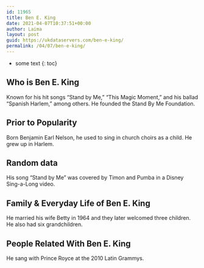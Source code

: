 ```yaml
---
id: 11965
title: Ben E. King
date: 2021-04-07T10:37:51+00:00
author: Laima
layout: post
guid: https://ukdataservers.com/ben-e-king/
permalink: /04/07/ben-e-king/
---
```


* some text
{: toc}


## Who is Ben E. King
                  
                  
                  
Known for his hit songs &#8220;Stand by Me,&#8221; &#8220;This Magic Moment,&#8221; and his ballad &#8220;Spanish Harlem,&#8221; among others. He founded the Stand By Me Foundation.
                  
              
            
              
            
                
                
                
## Prior to Popularity
                  
                  
                  
Born Benjamin Earl Nelson, he used to sing in church choirs as a child. He grew up in Harlem.
                  
              
            
              
            
                
                
                
## Random data
                  
                  
                  
His song &#8220;Stand by Me&#8221; was covered by Timon and Pumba in a Disney Sing-a-Long video.
                  
              
            
              
            
                
                
                
## Family & Everyday Life of Ben E. King
                  
                  
                  
He married his wife Betty in 1964 and they later welcomed three children. He also had six grandchildren.
                  
              
            
              
            
                
                
                
## People Related With Ben E. King
                  
                  
                  
He sang with Prince Royce at the 2010 Latin Grammys.
                  
              
            
              
            
                
              
            
              
              
            
            
              
            
          
          
          